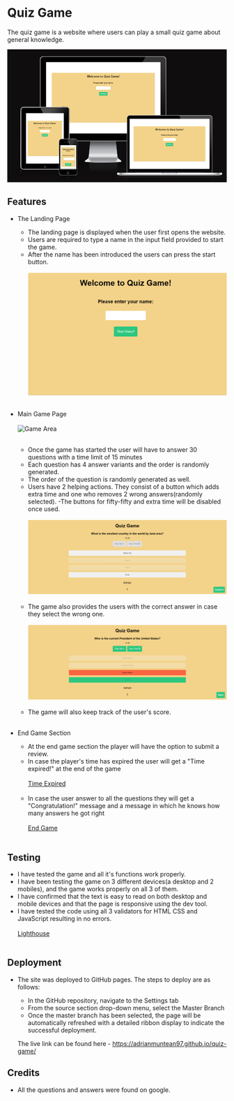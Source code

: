 # Quiz Game

The quiz game is a website where users can play a small quiz game about general knowledge.

![Am i Responsive](https://github.com/AdrianMuntean97/quiz-game/blob/main/media/am-i-responsive.png?raw=true)

## Features

- The Landing Page
    - The landing page is displayed when the user first opens the website.
    - Users are required to type a name in the input field provided to start the game.
    - After the name has been introduced the users can press the start button. <br><br>
![Landing Page](https://github.com/AdrianMuntean97/quiz-game/blob/main/media/landing-page.png?raw=true) <br><br>

- Main Game Page <br><br>
![Game Area](https://github.com/AdrianMuntean97/quiz-game/blob/main/media/game-area.png=raw=true) <br><br>
    - Once the game has started the user will have to answer 30 questions with a time limit of 15 minutes
    - Each question has 4 answer variants and the order is randomly generated.
    - The order of the question is randomly generated as well.
    - Users have 2 helping actions. They consist of a button which adds extra time and one who removes 2 wrong answers(randomly selected). 
    -The buttons for fifty-fifty and extra time will be disabled once used. <br><br>
    ![Helping Actions](https://github.com/AdrianMuntean97/quiz-game/blob/main/media/helping-actions.png?raw=true) <br><br>
    - The game also provides the users with the correct answer in case they select the wrong one. <br><br>
    ![Answers](https://github.com/AdrianMuntean97/quiz-game/blob/main/media/answers.png?raw=true) <br><br>
    - The game will also keep track of the user's score. <br><br>

- End Game Section
    - At the end game section the player will have the option to submit a review.
    - In case the player's time has expired the user will get a "Time expired!" at the end of the game <br><br>
    [Time Expired](https://github.com/AdrianMuntean97/quiz-game/blob/main/media/time-expired.png?raw=true) <br><br>
    - In case the user answer to all the questions they will get a "Congratulation!" message and a message in which he knows how many answers he got right <br><br>
    [End Game](https://github.com/AdrianMuntean97/quiz-game/blob/main/media/game-ending.png?raw=true) <br><br>

## Testing

- I have tested the game and all it's functions work properly.
- I have been testing the game on 3 different devices(a desktop and 2 mobiles), and the game works properly on all 3 of them.
- I have confirmed that the text is easy to read on both desktop and mobile devices and that the page is responsive using the dev tool.
- I have tested the code using all 3 validators for HTML CSS and JavaScript resulting in no errors. <br><br>
[Lighthouse](https://github.com/AdrianMuntean97/quiz-game/blob/main/media/lighthouse.png?raw=true) <br><br>

## Deployment

- The site was deployed to GitHub pages. The steps to deploy are as follows:
    - In the GitHub repository, navigate to the Settings tab
    - From the source section drop-down menu, select the Master Branch
    - Once the master branch has been selected, the page will be automatically refreshed with a detailed ribbon display to indicate the successful deployment.

    The live link can be found here - https://adrianmuntean97.github.io/quiz-game/

## Credits

- All the questions and answers were found on google.

